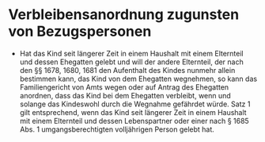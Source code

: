 # Verbleibensanordnung zugunsten von Bezugspersonen

- Hat das Kind seit längerer Zeit in einem Haushalt mit einem Elternteil und dessen Ehegatten gelebt und will der andere Elternteil, der nach den §§ 1678, 1680, 1681 den Aufenthalt des Kindes nunmehr allein bestimmen kann, das Kind von dem Ehegatten wegnehmen, so kann das Familiengericht von Amts wegen oder auf Antrag des Ehegatten anordnen, dass das Kind bei dem Ehegatten verbleibt, wenn und solange das Kindeswohl durch die Wegnahme gefährdet würde. Satz 1 gilt entsprechend, wenn das Kind seit längerer Zeit in einem Haushalt mit einem Elternteil und dessen Lebenspartner oder einer nach § 1685 Abs. 1 umgangsberechtigten volljährigen Person gelebt hat.

